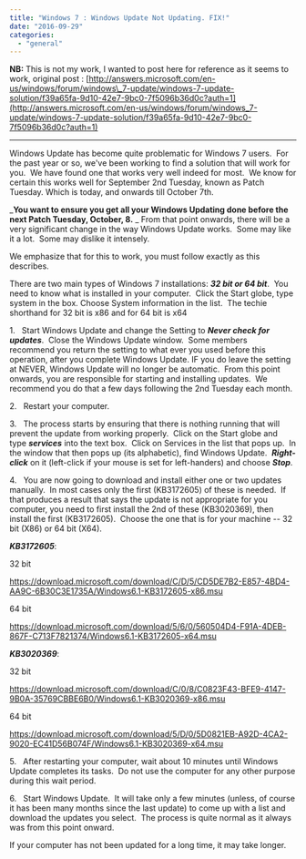 ```yaml
---
title: "Windows 7 : Windows Update Not Updating. FIX!"
date: "2016-09-29"
categories: 
  - "general"
---
```


**NB:** This is not my work, I wanted to post here for reference as it seems to work, original post : [http://answers.microsoft.com/en-us/windows/forum/windows\_7-update/windows-7-update-solution/f39a65fa-9d10-42e7-9bc0-7f5096b36d0c?auth=1](http://answers.microsoft.com/en-us/windows/forum/windows_7-update/windows-7-update-solution/f39a65fa-9d10-42e7-9bc0-7f5096b36d0c?auth=1)

* * *

Windows Update has become quite problematic for Windows 7 users.  For the past year or so, we've been working to find a solution that will work for you.  We have found one that works very well indeed for most.  We know for certain this works well for September 2nd Tuesday, known as Patch Tuesday. Which is today, and onwards till October 7th.

_**You want to ensure you get all your Windows Updating done before the next Patch Tuesday, October, 8.** _ From that point onwards, there will be a very significant change in the way Windows Update works.  Some may like it a lot.  Some may dislike it intensely.

We emphasize that for this to work, you must follow exactly as this describes.

There are two main types of Windows 7 installations: **_32 bit or 64 bit_**.  You need to know what is installed in your computer.  Click the Start globe, type system in the box. Choose System information in the list.  The techie shorthand for 32 bit is x86 and for 64 bit is x64

1.   Start Windows Update and change the Setting to **_Never check for updates_**.  Close the Windows Update window.  Some members recommend you return the setting to what ever you used before this operation, after you complete Windows Update. IF you do leave the setting at NEVER, Windows Update will no longer be automatic.  From this point onwards, you are responsible for starting and installing updates.  We recommend you do that a few days following the 2nd Tuesday each month.

2.   Restart your computer.

3.   The process starts by ensuring that there is nothing running that will prevent the update from working properly.  Click on the Start globe and type **_services_** into the text box.  Click on Services in the list that pops up.  In the window that then pops up (its alphabetic), find Windows Update.  **_Right-click_** on it (left-click if your mouse is set for left-handers) and choose **_Stop_**.

4.   You are now going to download and install either one or two updates manually.  In most cases only the first (KB3172605) of these is needed.  If that produces a result that says the update is not appropriate for you computer, you need to first install the 2nd of these (KB3020369), then install the first (KB3172605).  Choose the one that is for your machine -- 32 bit (X86) or 64 bit (X64).

**_KB3172605_**:

32 bit

https://download.microsoft.com/download/C/D/5/CD5DE7B2-E857-4BD4-AA9C-6B30C3E1735A/Windows6.1-KB3172605-x86.msu

64 bit

https://download.microsoft.com/download/5/6/0/560504D4-F91A-4DEB-867F-C713F7821374/Windows6.1-KB3172605-x64.msu

**_KB3020369_**:

32 bit

https://download.microsoft.com/download/C/0/8/C0823F43-BFE9-4147-9B0A-35769CBBE6B0/Windows6.1-KB3020369-x86.msu

64 bit

https://download.microsoft.com/download/5/D/0/5D0821EB-A92D-4CA2-9020-EC41D56B074F/Windows6.1-KB3020369-x64.msu

5.   After restarting your computer, wait about 10 minutes until Windows Update completes its tasks.  Do not use the computer for any other purpose during this wait period.

6.   Start Windows Update.  It will take only a few minutes (unless, of course it has been many months since the last update) to come up with a list and download the updates you select.  The process is quite normal as it always was from this point onward.

If your computer has not been updated for a long time, it may take longer.
